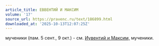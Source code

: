 ```yaml
---
article_title: ЕВВЕНТИЙ И МАКСИМ
volume: '17'
source_url: https://pravenc.ru/text/186899.html
downloaded_at: '2025-10-13T12:07:25Z'
---
```


мученики (пам. 5 сент., 9 окт.) - см. [Иувентий и Максим,](<https://pravenc.ru/text/Иувентий и Максим .html>) мученики.
